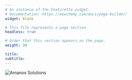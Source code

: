 ```yaml
---
# An instance of the Featurette widget.
# Documentation: https://wowchemy.com/docs/page-builder/
widget: blank

# This file represents a page section.
headless: true

# Order that this section appears on the page.
weight: 30

title:
subtitle:
---
```

<div class="fun">
<img src="/amanox.svg" class="amanox" alt="Amanox Solutions">
</div>
